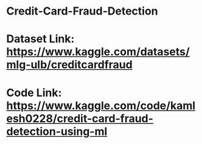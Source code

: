 # Credit-Card-Fraud-Detection

# Dataset Link: https://www.kaggle.com/datasets/mlg-ulb/creditcardfraud

# Code Link: https://www.kaggle.com/code/kamlesh0228/credit-card-fraud-detection-using-ml
